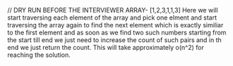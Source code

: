 // DRY RUN BEFORE THE INTERVIEWER
ARRAY-  [1,2,3,1,1,3]
Here we will start traversing each element of the array and pick one elment and start traversing the array again to find the next element which is exactly similiar to the first element and as soon as we find two such numbers starting from the start till end we just need to increase the count of such pairs and in th end we just return the count. This will take approximately o(n^2) for reaching the solution.